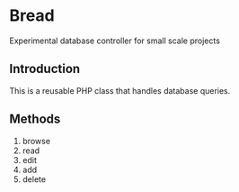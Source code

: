 # Bread
Experimental database controller for small scale projects 

## Introduction 
This is a reusable PHP class that handles database queries. 

## Methods 
1. browse 
2. read
3. edit
4. add
5. delete
